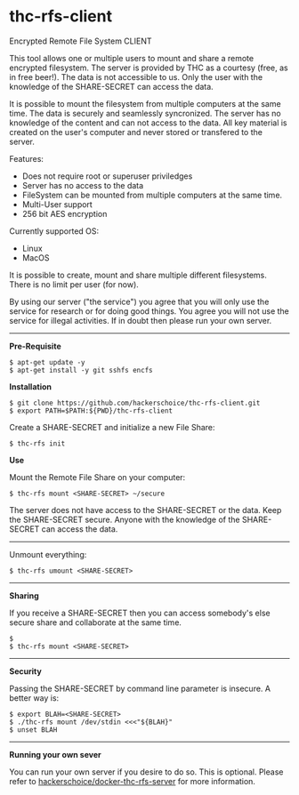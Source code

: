 # thc-rfs-client
Encrypted Remote File System CLIENT

This tool allows one or multiple users to mount and share a remote encrypted filesystem. The server is provided by THC as a courtesy (free, as in free beer!). The data is not accessible to us. Only the user with the knowledge of the SHARE-SECRET can access the data.

It is possible to mount the filesystem from multiple computers at the same time. The data is securely and seamlessly syncronized. The server has no knowledge of the content and can not access to the data. All key material is created on the user's computer and never stored or transfered to the server.

Features:  
- Does not require root or superuser priviledges
- Server has no access to the data
- FileSystem can be mounted from multiple computers at the same time.
- Multi-User support
- 256 bit AES encryption

Currently supported OS:  
- Linux  
- MacOS  

It is possible to create, mount and share multiple different filesystems. There is no limit per user (for now). 

By using our server ("the service") you agree that you will only use the service for research or for doing good things. You agree you will not use the service for illegal activities. If in doubt then please run your own server.

---
**Pre-Requisite**
```
$ apt-get update -y
$ apt-get install -y git sshfs encfs
```

**Installation**
```
$ git clone https://github.com/hackerschoice/thc-rfs-client.git
$ export PATH=$PATH:${PWD}/thc-rfs-client
```

Create a SHARE-SECRET and initialize a new File Share:
```
$ thc-rfs init
```

**Use**

Mount the Remote File Share on your computer:
```
$ thc-rfs mount <SHARE-SECRET> ~/secure
```

The server does not have access to the SHARE-SECRET or the data. Keep the SHARE-SECRET secure. Anyone with the knowledge of the SHARE-SECRET can access the data.

---
Unmount everything:
```
$ thc-rfs umount <SHARE-SECRET>
```

---
**Sharing**

If you receive a SHARE-SECRET then you can access somebody's else secure share and collaborate at the same time. 
```
$ 
$ thc-rfs mount <SHARE-SECRET>
```

---
**Security**

Passing the SHARE-SECRET by command line parameter is insecure. A better way is:
```
$ export BLAH=<SHARE-SECRET>
$ ./thc-rfs mount /dev/stdin <<<"${BLAH}"
$ unset BLAH
```

---
**Running your own sever**

You can run your own server if you desire to do so. This is optional. Please refer to [hackerschoice/docker-thc-rfs-server](https://github.com/hackerschoice/docker-thc-rfs-server) for more information.
